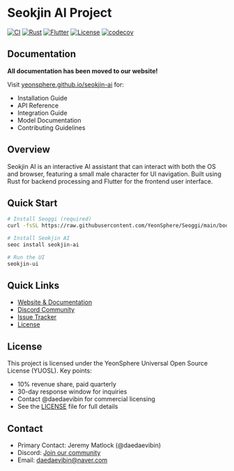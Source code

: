 # Seokjin AI Project

[![CI](https://github.com/YeonSphere/Seokjin-AI/actions/workflows/ci.yml/badge.svg)](https://github.com/YeonSphere/Seokjin-AI/actions/workflows/ci.yml)
[![Rust](https://img.shields.io/badge/Rust-1.75.0-orange.svg)](https://www.rust-lang.org)
[![Flutter](https://img.shields.io/badge/Flutter-3.19.0-blue.svg)](https://flutter.dev)
[![License](https://img.shields.io/badge/License-YUOSL-purple)](LICENSE)
[![codecov](https://codecov.io/gh/YeonSphere/Seokjin-AI/branch/main/graph/badge.svg)](https://codecov.io/gh/YeonSphere/Seokjin-AI)

## Documentation

 **All documentation has been moved to our website!**

Visit [yeonsphere.github.io/seokjin-ai](https://yeonsphere.github.io/seokjin-ai.html) for:
- Installation Guide
- API Reference
- Integration Guide
- Model Documentation
- Contributing Guidelines

## Overview

Seokjin AI is an interactive AI assistant that can interact with both the OS and browser, featuring a small male character for UI navigation. Built using Rust for backend processing and Flutter for the frontend user interface.

## Quick Start

```bash
# Install Seoggi (required)
curl -fsSL https://raw.githubusercontent.com/YeonSphere/Seoggi/main/bootstrap/install.sh | sh

# Install Seokjin AI
seoc install seokjin-ai

# Run the UI
seokjin-ui
```

## Quick Links

- [Website & Documentation](https://yeonsphere.github.io/seokjin-ai.html)
- [Discord Community](https://discord.gg/yeonsphere)
- [Issue Tracker](https://github.com/YeonSphere/Seokjin-AI/issues)
- [License](LICENSE)

## License

This project is licensed under the YeonSphere Universal Open Source License (YUOSL). Key points:
- 10% revenue share, paid quarterly
- 30-day response window for inquiries
- Contact @daedaevibin for commercial licensing
- See the [LICENSE](LICENSE) file for full details

## Contact

- Primary Contact: Jeremy Matlock (@daedaevibin)
- Discord: [Join our community](https://discord.gg/yeonsphere)
- Email: daedaevibin@naver.com
